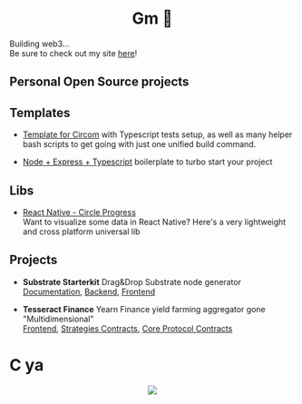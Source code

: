 <h1 align="center"><b>Gm 👋</b></h1>
 
Building web3...<br />
Be sure to check out my site [here](https://0xpajic.com)!

## Personal Open Source projects

## Templates
- [Template for Circom](https://github.com/pajicf/create-circom-circuit) with Typescript tests setup, as well as many helper bash scripts to get going with just one unified build command.

- [Node + Express + Typescript](https://github.com/pajicf/node-be-template) boilerplate to turbo start your project

## Libs
- [React Native - Circle Progress](https://github.com/pajicf/react-native-semi-circle-progress)  
  Want to visualize some data in React Native? Here's a very lightweight and cross platform universal lib

## Projects
- **Substrate Starterkit**
Drag&Drop Substrate node generator <br/>
[Documentation](https://despotf.gitbook.io/substrate-blockchain-starter-kit/introduction/substrate-starter-kit),
[Backend](https://github.com/pajicf/substrate-startkit-gui-api), 
[Frontend](https://github.com/pajicf/substrate-startkit-gui-app)

- **Tesseract Finance**
Yearn Finance yield farming aggregator gone "Multidimensional" <br/>
[Frontend](https://github.com/pajicf/tesseract-app),
[Strategies Contracts](https://github.com/Tesseract-Finance/tesseract-strategies/tree/polygon),
[Core Protocol Contracts](https://github.com/Tesseract-Finance/tesseract-vaults)

<h1><b>C ya</b></h1>
<p align="center"> 
  <img src="https://profile-counter.glitch.me/pajicf/count.svg" />
</p>
